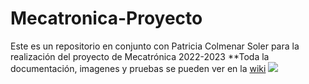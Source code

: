 # Mecatronica-Proyecto
Este es un repositorio en conjunto con Patricia Colmenar Soler para la realización del proyecto de Mecatrónica 2022-2023
**Toda la documentación, imagenes y pruebas se pueden ver en la [wiki](https://github.com/vidalperezbohoyo/Mecatronica-Proyecto/wiki)
![](https://github.com/vidalperezbohoyo/Mecatronica-Proyecto/raw/main/imagenes/M4Y4_resultado_final/IMG_0248.JPG?raw=true)

